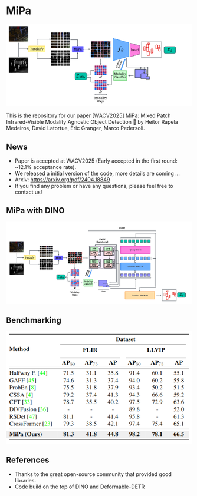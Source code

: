 # MiPa

![MiPa Highlevel](./resources/mipa_highlevel.png)

This is the repository for our paper [WACV2025] MiPa: Mixed Patch Infrared-Visible Modality Agnostic Object Detection 🔗 by Heitor Rapela Medeiros, David Latortue, Eric Granger, Marco Pedersoli. 




## News

 - Paper is accepted at WACV2025 (Early accepted in the first round: ~12.1% acceptance rate).
 - We released a initial version of the code, more details are coming ...
 - Arxiv: https://arxiv.org/pdf/2404.18849 
 - If you find any problem or have any questions, please feel free to contact us!



## MiPa with DINO

![MiPa DINO](./resources/mipa_dino.png)

## Benchmarking

![MiPa Benchmark](./resources/benchmark.png)



## References

- Thanks to the great open-source community that provided good libraries.
- Code build on the top of DINO and Deformable-DETR